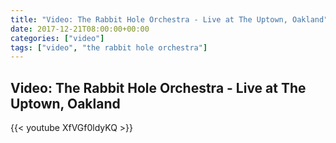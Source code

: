 ```yaml
---
title: "Video: The Rabbit Hole Orchestra - Live at The Uptown, Oakland"
date: 2017-12-21T08:00:00+00:00
categories: ["video"]
tags: ["video", "the rabbit hole orchestra"]
---
```


## Video: The Rabbit Hole Orchestra - Live at The Uptown, Oakland

{{< youtube XfVGf0ldyKQ >}}